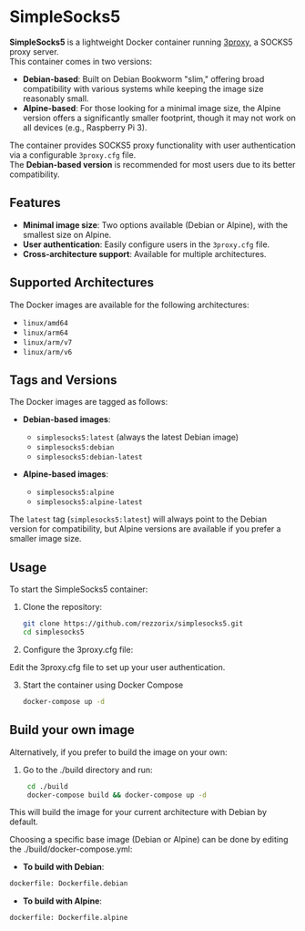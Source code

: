 # SimpleSocks5

**SimpleSocks5** is a lightweight Docker container running [3proxy](https://github.com/3proxy/3proxy), a SOCKS5 proxy server.  
This container comes in two versions:

- **Debian-based**: Built on Debian Bookworm "slim," offering broad compatibility with various systems while keeping the image size reasonably small.
- **Alpine-based**: For those looking for a minimal image size, the Alpine version offers a significantly smaller footprint, though it may not work on all devices (e.g., Raspberry Pi 3).

The container provides SOCKS5 proxy functionality with user authentication via a configurable `3proxy.cfg` file.  
The **Debian-based version** is recommended for most users due to its better compatibility.


## Features

- **Minimal image size**: Two options available (Debian or Alpine), with the smallest size on Alpine.
- **User authentication**: Easily configure users in the `3proxy.cfg` file.
- **Cross-architecture support**: Available for multiple architectures.

## Supported Architectures

The Docker images are available for the following architectures:

- `linux/amd64`
- `linux/arm64`
- `linux/arm/v7`
- `linux/arm/v6`

## Tags and Versions

The Docker images are tagged as follows:

- **Debian-based images**:
  - `simplesocks5:latest` (always the latest Debian image)
  - `simplesocks5:debian`
  - `simplesocks5:debian-latest`

- **Alpine-based images**:
  - `simplesocks5:alpine`
  - `simplesocks5:alpine-latest`

The `latest` tag (`simplesocks5:latest`) will always point to the Debian version for compatibility, but Alpine versions are available if you prefer a smaller image size.

## Usage

To start the SimpleSocks5 container:

1. Clone the repository:

   ```bash
   git clone https://github.com/rezzorix/simplesocks5.git
   cd simplesocks5

2. Configure the 3proxy.cfg file:

Edit the 3proxy.cfg file to set up your user authentication.

3. Start the container using Docker Compose
   ```bash
   docker-compose up -d

## Build your own image

Alternatively, if you prefer to build the image on your own:

1. Go to the ./build directory and run:

   ```bash
    cd ./build
    docker-compose build && docker-compose up -d

This will build the image for your current architecture with Debian by default.

Choosing a specific base image (Debian or Alpine) can be done by editing the ./build/docker-compose.yml:

   - **To build with Debian**:
   ```bash
   dockerfile: Dockerfile.debian
   ```

   - **To build with Alpine**:
   ```bash
   dockerfile: Dockerfile.alpine
   ```

